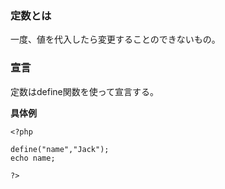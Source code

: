 ### 定数とは  
一度、値を代入したら変更することのできないもの。

### 宣言
定数はdefine関数を使って宣言する。

**具体例**

    <?php
    
    define("name","Jack");
    echo name;

    ?>
